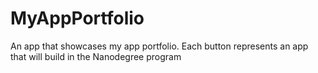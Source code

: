 # MyAppPortfolio
An app that showcases my app portfolio. Each button represents an app that will build in the Nanodegree program
